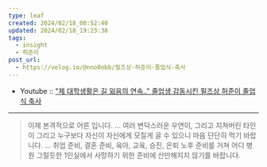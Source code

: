 ```yaml
---
type: leaf
created: 2024/02/18_00:52:40
updated: 2024/02/18_19:23:38
tags:
  - insight
  - 허준이
post_url:
  - https://velog.io/@nno0obb/필즈상-허준이-졸업식-축사
---
```


- Youtube :: ["제 대학생활은 길 잃음의 연속.." 졸업생 감동시킨 필즈상 허준이 졸업식 축사](https://youtu.be/OLDhaqosPtA?si=c1ZwsfZ4emJl77Jx)

---

> 이제 본격적으로 어른 입니다.
> ...
> 여러 변덕스러운 우연이, 그리고 지쳐버린 타인이
> 그리고 누구보다 자신이 자신에게 모질게 굴 수 있으니
> 마음 단단히 먹기 바랍니다.
> ...
> 취업 준비, 결혼 준비, 육아, 교육, 승진, 은퇴 노후 준비를 거쳐
> 어디 병원 그럴듯한 1인실에서 사망하기 위한 준비에
> 산만해지지 않기를 바랍니다.
